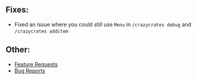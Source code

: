 ## Fixes:
* Fixed an issue where you could still use `Menu` in `/crazycrates debug` and `/crazycrates additem`

## Other:
* [Feature Requests](https://github.com/Crazy-Crew/CrazyCrates/discussions/categories/features)
* [Bug Reports](https://github.com/Crazy-Crew/CrazyCrates/issues)
